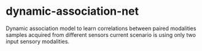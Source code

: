 # dynamic-association-net
Dynamic association model to learn correlations between paired modalities samples acquired from different sensors current scenario is using only two input sensory modalities.
